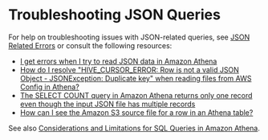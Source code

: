 # Troubleshooting JSON Queries<a name="json-troubleshooting"></a>

For help on troubleshooting issues with JSON\-related queries, see [JSON Related Errors](troubleshooting-athena.md#troubleshooting-athena-json-related-errors) or consult the following resources:
+ [I get errors when I try to read JSON data in Amazon Athena](http://aws.amazon.com/premiumsupport/knowledge-center/error-json-athena/)
+ [How do I resolve "HIVE\_CURSOR\_ERROR: Row is not a valid JSON Object \- JSONException: Duplicate key" when reading files from AWS Config in Athena?](http://aws.amazon.com/premiumsupport/knowledge-center/json-duplicate-key-error-athena-config/)
+ [The SELECT COUNT query in Amazon Athena returns only one record even though the input JSON file has multiple records](http://aws.amazon.com/premiumsupport/knowledge-center/select-count-query-athena-json-records/)
+ [How can I see the Amazon S3 source file for a row in an Athena table?](http://aws.amazon.com/premiumsupport/knowledge-center/find-s3-source-file-athena-table-row/)

See also [Considerations and Limitations for SQL Queries in Amazon Athena](other-notable-limitations.md)\.